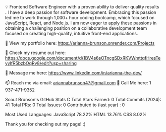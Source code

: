 <aside>
💡 Frontend Software Engineer with a proven ability to deliver quality results . I have a deep passion for software development. Embracing this passion led me to work through 1,000+ hour coding bootcamp, which focused on JavaScript, React, and Node.js. I am now eager to apply these passions in obtaining a challenging position on a collaborative development team focused on creating high-quality, intuitive front-end applications.

👀 View my portfolio here: https://arianna-brunson.onrender.com/Projects

📝 Check my resume out here: https://docs.google.com/document/d/1BV4s6sOTncgSDxRKVWmttqfHresTevylfR5bzbOqRv8/edit?usp=sharing

💬 Message me here: https://www.linkedin.com/in/arianna-the-dev/

📫 Reach me via email: ariannabrunson47@gmail.com
📲 Call Me here: 1 937-471-9352


Scout Brunson's GitHub Stats C
Total Stars Earned: 0
Total Commits (2024): 41
Total PRs: 0
Total Issues: 0
Contributed to (last year) : 0

Most Used Languages:
JavaScript 78.22% 
HTML 13.76% 
CSS 8.02%

Thank you for checking out my page!  :)
</aside>
